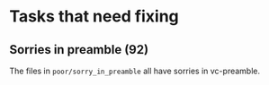 # Tasks that need fixing

## Sorries in preamble (92)

The files in `poor/sorry_in_preamble` all have sorries in vc-preamble.
